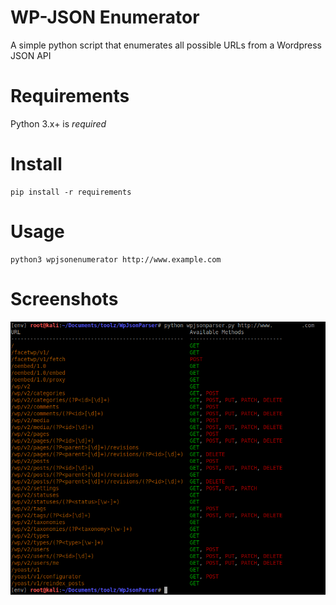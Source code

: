 # WP-JSON Enumerator
A simple python script that enumerates all possible URLs from a Wordpress JSON API

# Requirements
Python 3.x+ is *required*

# Install
```
pip install -r requirements
```

# Usage
```
python3 wpjsonenumerator http://www.example.com
```

# Screenshots
![Screenshot](https://raw.githubusercontent.com/voidz0r/wpjsonenumerator/master/screens/wpjsonparser_screen.png "Screenshot of the script")
